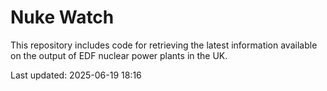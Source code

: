 # Nuke Watch

This repository includes code for retrieving the latest information available on the output of EDF nuclear power plants in the UK.

Last updated: 2025-06-19 18:16